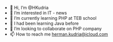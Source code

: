- 👋 Hi, I’m @HKudria
- 👀 I’m interested in IT - news 
- 🌱 I’m currently learning PHP at TEB school
- 🌱 I had been learning Java before
- 💞️ I’m looking to collaborate on PHP company 
- 📫 How to reach me herman.kudria@icloud.com

<!---
HKudrya/HKudrya is a ✨ special ✨ repository because its `README.md` (this file) appears on your GitHub profile.
You can click the Preview link to take a look at your changes.
--->
